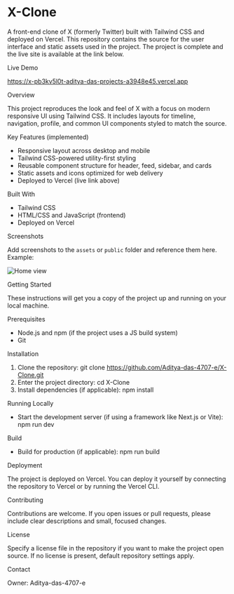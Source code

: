 # X-Clone

A front-end clone of X (formerly Twitter) built with Tailwind CSS and deployed on Vercel. This repository contains the source for the user interface and static assets used in the project. The project is complete and the live site is available at the link below.

Live Demo

https://x-pb3kv5l0t-aditya-das-projects-a3948e45.vercel.app

Overview

This project reproduces the look and feel of X with a focus on modern responsive UI using Tailwind CSS. It includes layouts for timeline, navigation, profile, and common UI components styled to match the source.

Key Features (implemented)

- Responsive layout across desktop and mobile
- Tailwind CSS-powered utility-first styling
- Reusable component structure for header, feed, sidebar, and cards
- Static assets and icons optimized for web delivery
- Deployed to Vercel (live link above)

Built With

- Tailwind CSS
- HTML/CSS and JavaScript (frontend)
- Deployed on Vercel

Screenshots

Add screenshots to the `assets` or `public` folder and reference them here. Example:

![Home view](./public/screenshots/home.png)

Getting Started

These instructions will get you a copy of the project up and running on your local machine.

Prerequisites

- Node.js and npm (if the project uses a JS build system)
- Git

Installation

1. Clone the repository:
   git clone https://github.com/Aditya-das-4707-e/X-Clone.git
2. Enter the project directory:
   cd X-Clone
3. Install dependencies (if applicable):
   npm install

Running Locally

- Start the development server (if using a framework like Next.js or Vite):
  npm run dev

Build

- Build for production (if applicable):
  npm run build

Deployment

The project is deployed on Vercel. You can deploy it yourself by connecting the repository to Vercel or by running the Vercel CLI.

Contributing

Contributions are welcome. If you open issues or pull requests, please include clear descriptions and small, focused changes.

License

Specify a license file in the repository if you want to make the project open source. If no license is present, default repository settings apply.

Contact

Owner: Aditya-das-4707-e
